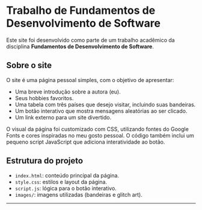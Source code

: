 # Trabalho de Fundamentos de Desenvolvimento de Software

Este site foi desenvolvido como parte de um trabalho acadêmico da disciplina **Fundamentos de Desenvolvimento de Software**.

## Sobre o site

O site é uma página pessoal simples, com o objetivo de apresentar:

- Uma breve introdução sobre a autora (eu).
- Seus hobbies favoritos.
- Uma tabela com três países que desejo visitar, incluindo suas bandeiras.
- Um botão interativo que mostra mensagens aleatórias ao ser clicado.
- Um link externo para um site divertido.

O visual da página foi customizado com CSS, utilizando fontes do Google Fonts e cores inspiradas no meu gosto pessoal. O código também inclui um pequeno script JavaScript que adiciona interatividade ao botão.

## Estrutura do projeto

- `index.html`: conteúdo principal da página.
- `style.css`: estilos e layout da página.
- `script.js`: lógica para o botão interativo.
- `images/`: imagens utilizadas (bandeiras e glitch art).

---
